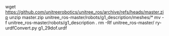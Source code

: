 wget https://github.com/unitreerobotics/unitree_ros/archive/refs/heads/master.zip
unzip master.zip unitree_ros-master/robots/g1_description/meshes/*
mv -f unitree_ros-master/robots/g1_description .
rm -Rf unitree_ros-master/
ry-urdfConvert.py g1_29dof.urdf
